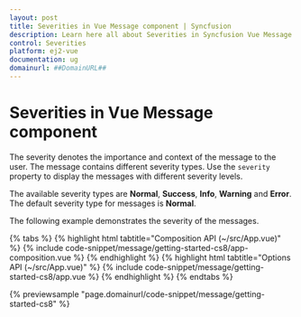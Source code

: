 ```yaml
---
layout: post
title: Severities in Vue Message component | Syncfusion
description: Learn here all about Severities in Syncfusion Vue Message component of Syncfusion Essential JS 2 and more.
control: Severities 
platform: ej2-vue
documentation: ug
domainurl: ##DomainURL##
---
```


# Severities in Vue Message component

The severity denotes the importance and context of the message to the user. The message contains different severity types. Use the `severity` property to display the messages with different severity levels.

The available severity types are **Normal**, **Success**, **Info**, **Warning** and **Error**. The default severity type for messages is **Normal**.

The following example demonstrates the severity of the messages.

{% tabs %}
{% highlight html tabtitle="Composition API (~/src/App.vue)" %}
{% include code-snippet/message/getting-started-cs8/app-composition.vue %}
{% endhighlight %}
{% highlight html tabtitle="Options API (~/src/App.vue)" %}
{% include code-snippet/message/getting-started-cs8/app.vue %}
{% endhighlight %}
{% endtabs %}
        
{% previewsample "page.domainurl/code-snippet/message/getting-started-cs8" %}